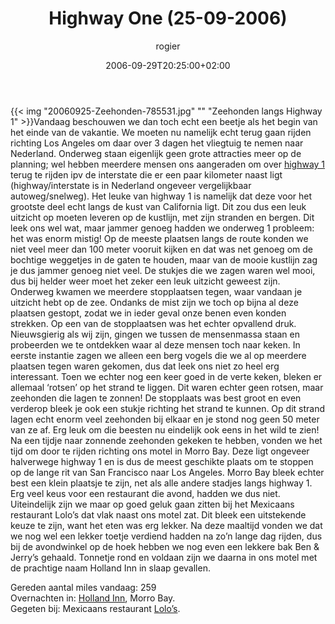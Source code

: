 ﻿---
title: Highway One (25-09-2006)
author: rogier
type: post
date: 2006-09-29T20:25:00+02:00
url: /weblog/2006/09/29/highway-one-25-09-2006/
commentFolder: 2006-09-29-highway-one-25-09-2006
categories:
- Vakantie
tags:
- Amerika
- westkust
resources:
- src: 20060925-Zeehonden-785531.jpg
  title: Zeehonden langs Highway 1

---
{{< img "20060925-Zeehonden-785531.jpg" ""  "Zeehonden langs Highway 1" >}}Vandaag beschouwen we dan toch echt een beetje als het begin van het einde van de vakantie. We moeten nu namelijk echt terug gaan rijden richting Los Angeles om daar over 3 dagen het vliegtuig te nemen naar Nederland. Onderweg staan eigenlijk geen grote attracties meer op de planning; wel hebben meerdere mensen ons aangeraden om over [highway 1](http://en.wikipedia.org/wiki/California_State_Route_1) terug te rijden ipv de interstate die er een paar kilometer naast ligt (highway/interstate is in Nederland ongeveer vergelijkbaar autoweg/snelweg). Het leuke van highway 1 is namelijk dat deze voor het grootste deel echt langs de kust van California ligt. Dit zou dus een leuk uitzicht op moeten leveren op de kustlijn, met zijn stranden en bergen. Dit leek ons wel wat, maar jammer genoeg hadden we onderweg 1 probleem: het was enorm mistig! Op de meeste plaatsen langs de route konden we niet veel meer dan 100 meter vooruit kijken en dat was net genoeg om de bochtige weggetjes in de gaten te houden, maar van de mooie kustlijn zag je dus jammer genoeg niet veel. De stukjes die we zagen waren wel mooi, dus bij helder weer moet het zeker een leuk uitzicht geweest zijn.  
Onderweg kwamen we meerdere stopplaatsen tegen, waar vandaan je uitzicht hebt op de zee. Ondanks de mist zijn we toch op bijna al deze plaatsen gestopt, zodat we in ieder geval onze benen even konden strekken. Op een van de stopplaatsen was het echter opvallend druk. Nieuwsgierig als wij zijn, gingen we tussen de mensenmassa staan en probeerden we te ontdekken waar al deze mensen toch naar keken. In eerste instantie zagen we alleen een berg vogels die we al op meerdere plaatsen tegen waren gekomen, dus dat leek ons niet zo heel erg interessant. Toen we echter nog een keer goed in de verte keken, bleken er allemaal ‘rotsen’ op het strand te liggen. Dit waren echter geen rotsen, maar zeehonden die lagen te zonnen! De stopplaats was best groot en even verderop bleek je ook een stukje richting het strand te kunnen. Op dit strand lagen echt enorm veel zeehonden bij elkaar en je stond nog geen 50 meter van ze af. Erg leuk om die beesten nu eindelijk ook eens in het wild te zien!   
Na een tijdje naar zonnende zeehonden gekeken te hebben, vonden we het tijd om door te rijden richting ons motel in Morro Bay. Deze ligt ongeveer halverwege highway 1 en is dus de meest geschikte plaats om te stoppen op de lange rit van San Francisco naar Los Angeles. Morro Bay bleek echter best een klein plaatsje te zijn, net als alle andere stadjes langs highway 1. Erg veel keus voor een restaurant die avond, hadden we dus niet. Uiteindelijk zijn we maar op goed geluk gaan zitten bij het Mexicaans restaurant Lolo’s dat vlak naast ons motel zat. Dit bleek een uitstekende keuze te zijn, want het eten was erg lekker. Na deze maaltijd vonden we dat we nog wel een lekker toetje verdiend hadden na zo’n lange dag rijden, dus bij de avondwinkel op de hoek hebben we nog even een lekkere bak Ben & Jerry’s gehaald. Tonnetje rond en voldaan zijn we daarna in ons motel met de prachtige naam Holland Inn in slaap gevallen.  

Gereden aantal miles vandaag: 259  
Overnachten in: [Holland Inn](http://www.hotel-rates.com/us/california/morro-bay/holland-inn.html), Morro Bay.  
Gegeten bij: Mexicaans restaurant [Lolo’s](http://www.tripadvisor.com/Restaurant_Review-g32746-d445502-Reviews-Lolo_s_Mexican_Food-Morro_Bay_California.html).
